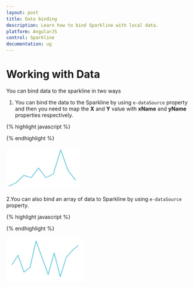 ```yaml
---
layout: post
title: Data binding
description: Learn how to bind Sparkline with local data.
platform: AngularJS
control: Sparkline
documentation: ug
---
```


# Working with Data

You can bind data to the sparkline in two ways 

1. You can bind the data to the Sparkline by using `e-dataSource` property and then you need to map the **X** and **Y** value with **xName** and **yName** properties respectively.

{% highlight javascript %}
<html ng-app="syncApp">
     <head>
         <script type="text/javascript" src="http://cdn.syncfusion.com/js/assets/external/jquery-2.1.4.min.js"></script>
         <script src="http://cdn.syncfusion.com/js/assets/external/angular.min.js"></script>
         <script src="https://cdn.syncfusion.com/14.2.0.26/js/web/ej.web.all.min.js"></script>
         <script src="https://cdn.syncfusion.com/14.2.0.26/js/common/ej.widget.angular.min.js"></script>
     </head>
<body ng-controller="sparkline">
<div id="column" ej-sparkline e-datasource="sparkData" e-xname="employeeId" e-yname="sales"></div>
<script>
    var var sparkData = [
{ employeeId: 1, sales: 25 },
{ employeeId: 2, sales: 28 },
{ employeeId: 3, sales: 34 },
{ employeeId: 4, sales: 32 },
{ employeeId: 5, sales: 40 },
{ employeeId: 6, sales: 32 },
{ employeeId: 7, sales: 35 },
{ employeeId: 8, sales: 55 },
{ employeeId: 9, sales: 38 },
{ employeeId: 10, sales: 30 }]; 
angular.module('syncApp',['ejangular'])
.controller("sparkline",function($scope){    
    $scope.sparkData = sparkData;
      });
</script>
</body>
</html>

{% endhighlight %}


![](Working-with-Data_images/Working-with-Data_img1.png) 

2.You can also bind an array of data to Sparkline by using `e-dataSource` property.

{% highlight javascript %}

<html ng-app="syncApp">
     <head>
         <script type="text/javascript" src="http://cdn.syncfusion.com/js/assets/external/jquery-2.1.4.min.js"></script>
         <script src="http://cdn.syncfusion.com/js/assets/external/angular.min.js"></script>
         <script src="https://cdn.syncfusion.com/14.2.0.26/js/web/ej.web.all.min.js"></script>
         <script src="https://cdn.syncfusion.com/14.2.0.26/js/common/ej.widget.angular.min.js"></script>
     </head>
<body ng-controller="sparkline">
<div id="column" ej-sparkline e-datasource="sparkData"></div>
<script>
    var data = [2, 6, -1, 1, 12, 5, -2, 7, -3, 5, 8, 10, ];	 
    angular.module('syncApp',['ejangular'])
    .controller("sparkline",function($scope){    
        $scope.sparkData = data;
            });
</script>
</body>
</html>

{% endhighlight %}


![](Working-with-Data_images/Working-with-Data_img2.png) 




